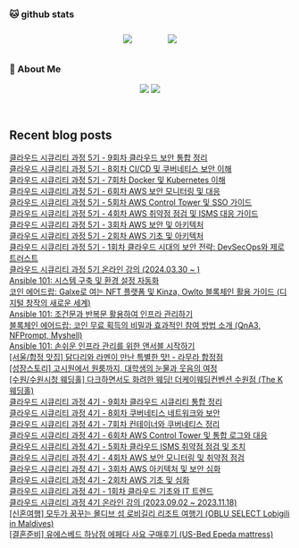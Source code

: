

###  🐱 github stats  

<div id="main" align="center">
    <img src="https://github-readme-stats.vercel.app/api?username=peterica&count_private=true&show_icons=true&theme=radical"
        style="height: auto; margin-left: 20px; margin-right: 20px; padding: 10px;"/>
    <img src="https://github-readme-stats.vercel.app/api/top-langs/?username=peterica&layout=compact"   
        style="height: auto; margin-left: 20px; margin-right: 20px; padding: 10px;"/>
</div>

###  💁 About Me  
<p align="center">
    <a href="https://twodragon.tistory.com/"><img src="https://img.shields.io/badge/Blog-FF5722?style=flat-square&logo=Blogger&logoColor=white"/></a>
    <a href="mailto:twodragon114@gmail.com"><img src="https://img.shields.io/badge/Gmail-d14836?style=flat-square&logo=Gmail&logoColor=white&link=ilovefran.ofm@gmail.com"/></a>
</p>

<br>

## Recent blog posts
<a href ="http://twodragon.tistory.com/635"> 클라우드 시큐리티 과정 5기 - 9회차 클라우드 보안 통합 정리 </a> <br><a href ="http://twodragon.tistory.com/634"> 클라우드 시큐리티 과정 5기 - 8회차 CI/CD 및 쿠버네티스 보안 이해 </a> <br><a href ="http://twodragon.tistory.com/633"> 클라우드 시큐리티 과정 5기 - 7회차 Docker 및 Kubernetes 이해 </a> <br><a href ="http://twodragon.tistory.com/632"> 클라우드 시큐리티 과정 5기 - 6회차 AWS 보안 모니터링 및 대응 </a> <br><a href ="http://twodragon.tistory.com/631"> 클라우드 시큐리티 과정 5기 - 5회차 AWS Control Tower 및 SSO 가이드 </a> <br><a href ="http://twodragon.tistory.com/630"> 클라우드 시큐리티 과정 5기 - 4회차 AWS 취약점 점검 및 ISMS 대응 가이드 </a> <br><a href ="http://twodragon.tistory.com/629"> 클라우드 시큐리티 과정 5기 - 3회차 AWS 보안 및 아키텍처 </a> <br><a href ="http://twodragon.tistory.com/628"> 클라우드 시큐리티 과정 5기 - 2회차 AWS 기초 및 아키텍처 </a> <br><a href ="http://twodragon.tistory.com/627"> 클라우드 시큐리티 과정 5기 - 1회차 클라우드 시대의 보안 전략: DevSecOps와 제로 트러스트 </a> <br><a href ="http://twodragon.tistory.com/626"> 클라우드 시큐리티 과정 5기 온라인 강의 (2024.03.30 ~ ) </a> <br><a href ="http://twodragon.tistory.com/625"> Ansible 101: 시스템 구축 및 환경 설정 자동화 </a> <br><a href ="http://twodragon.tistory.com/624"> 코인 에어드랍: Galxe로 여는 NFT 플랫폼 및 Kinza, Owlto 블록체인 활용 가이드 (디지털 창작의 새로운 세계) </a> <br><a href ="http://twodragon.tistory.com/623"> Ansible 101: 조건문과 반복문 활용하여 인프라 관리하기 </a> <br><a href ="http://twodragon.tistory.com/621"> 블록체인 에어드랍: 코인 무료 획득의 비밀과 효과적인 참여 방법 소개 (QnA3, NFPrompt, Myshell) </a> <br><a href ="http://twodragon.tistory.com/620"> Ansible 101: 손쉬운 인프라 관리를 위한 앤서블 시작하기 </a> <br><a href ="http://twodragon.tistory.com/619"> [서울/합정 맛집] 닭다리와 라멘이 만난 특별한 맛! - 라무라 합정점 </a> <br><a href ="http://twodragon.tistory.com/618"> [성장스토리] 고시원에서 원룸까지, 대학생의 눈물과 웃음의 여정 </a> <br><a href ="http://twodragon.tistory.com/616"> [수원/수원시청 웨딩홀] 다크하면서도 화려한 웨딩! 더케이웨딩컨벤션 수원점 (The K 웨딩홀) </a> <br><a href ="http://twodragon.tistory.com/615"> 클라우드 시큐리티 과정 4기 - 9회차 클라우드 시큐리티 통합 정리 </a> <br><a href ="http://twodragon.tistory.com/614"> 클라우드 시큐리티 과정 4기 - 8회차 쿠버네티스 네트워크와 보안 </a> <br><a href ="http://twodragon.tistory.com/613"> 클라우드 시큐리티 과정 4기 - 7회차 컨테이너와 쿠버네티스 정리 </a> <br><a href ="http://twodragon.tistory.com/612"> 클라우드 시큐리티 과정 4기 - 6회차 AWS Control Tower 및 통합 로그와 대응 </a> <br><a href ="http://twodragon.tistory.com/611"> 클라우드 시큐리티 과정 4기 - 5회차 클라우드 ISMS 취약점 점검 및 조치 </a> <br><a href ="http://twodragon.tistory.com/610"> 클라우드 시큐리티 과정 4기 - 4회차 AWS 보안 모니터링 및 취약점 점검 </a> <br><a href ="http://twodragon.tistory.com/609"> 클라우드 시큐리티 과정 4기 - 3회차 AWS 아키텍처 및 보안 심화 </a> <br><a href ="http://twodragon.tistory.com/608"> 클라우드 시큐리티 과정 4기 - 2회차 AWS 기초 및 심화 </a> <br><a href ="http://twodragon.tistory.com/607"> 클라우드 시큐리티 과정 4기 - 1회차 클라우드 기초와 IT 트렌드 </a> <br><a href ="http://twodragon.tistory.com/606"> 클라우드 시큐리티 과정 4기 온라인 강의 (2023.09.02 ~ 2023.11.18) </a> <br><a href ="http://twodragon.tistory.com/605"> [신혼여행] 모두가 꿈꾸는 몰디브 섬 로비길리 리조트 여행기 (OBLU SELECT Lobigili in Maldives) </a> <br><a href ="http://twodragon.tistory.com/604"> [결혼준비] 유에스베드 하남점 에페다 사요 구매후기 (US-Bed Epeda mattress) </a> <br>